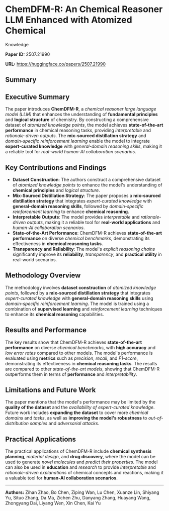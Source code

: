 # ChemDFM-R: An Chemical Reasoner LLM Enhanced with Atomized Chemical
  Knowledge

**Paper ID:** 2507.21990

**URL:** https://huggingface.co/papers/2507.21990

## Summary

## Executive Summary
The paper introduces **ChemDFM-R**, a *chemical reasoner large language model (LLM)* that enhances the understanding of **fundamental principles** and **logical structure** of chemistry. By constructing a comprehensive dataset of *atomized knowledge points*, the model achieves **state-of-the-art performance** in chemical reasoning tasks, providing *interpretable* and *rationale-driven outputs*. The **mix-sourced distillation strategy** and *domain-specific reinforcement learning* enable the model to integrate **expert-curated knowledge** with *general-domain reasoning skills*, making it a reliable tool for *real-world human-AI collaboration scenarios*.

## Key Contributions and Findings
* **Dataset Construction**: The authors construct a comprehensive dataset of *atomized knowledge points* to enhance the model's understanding of **chemical principles** and *logical structure*.
* **Mix-Sourced Distillation Strategy**: The paper proposes a **mix-sourced distillation strategy** that integrates *expert-curated knowledge* with **general-domain reasoning skills**, followed by *domain-specific reinforcement learning* to enhance **chemical reasoning**.
* **Interpretable Outputs**: The model provides *interpretable* and *rationale-driven outputs*, making it a reliable tool for **real-world applications** and *human-AI collaboration scenarios*.
* **State-of-the-Art Performance**: ChemDFM-R achieves **state-of-the-art performance** on diverse *chemical benchmarks*, demonstrating its effectiveness in **chemical reasoning tasks**.
* **Transparency and Reliability**: The model's *explicit reasoning chains* significantly improve its **reliability**, *transparency*, and **practical utility** in real-world scenarios.

## Methodology Overview
The methodology involves **dataset construction** of *atomized knowledge points*, followed by a **mix-sourced distillation strategy** that integrates *expert-curated knowledge* with **general-domain reasoning skills** using *domain-specific reinforcement learning*. The model is trained using a combination of **supervised learning** and *reinforcement learning* techniques to enhance its **chemical reasoning** capabilities.

## Results and Performance
The key results show that ChemDFM-R achieves **state-of-the-art performance** on diverse *chemical benchmarks*, with **high accuracy** and *low error rates* compared to other models. The model's performance is evaluated using **metrics** such as *precision*, *recall*, and *F1-score*, demonstrating its effectiveness in **chemical reasoning tasks**. The results are compared to other *state-of-the-art models*, showing that ChemDFM-R outperforms them in terms of **performance** and *interpretability*.

## Limitations and Future Work
The paper mentions that the model's performance may be limited by the **quality of the dataset** and the *availability of expert-curated knowledge*. Future work includes **expanding the dataset** to cover more *chemical domains* and *tasks*, as well as **improving the model's robustness** to *out-of-distribution samples* and *adversarial attacks*.

## Practical Applications
The practical applications of ChemDFM-R include **chemical synthesis planning**, *material design*, and **drug discovery**, where the model can be used to generate *novel molecules* and *predict their properties*. The model can also be used in **education** and *research* to provide *interpretable* and *rationale-driven explanations* of chemical concepts and reactions, making it a valuable tool for **human-AI collaboration scenarios**.

---

**Authors:** Zihan Zhao, Bo Chen, Ziping Wan, Lu Chen, Xuanze Lin, Shiyang Yu, Situo Zhang, Da Ma, Zichen Zhu, Danyang Zhang, Huayang Wang, Zhongyang Dai, Liyang Wen, Xin Chen, Kai Yu
